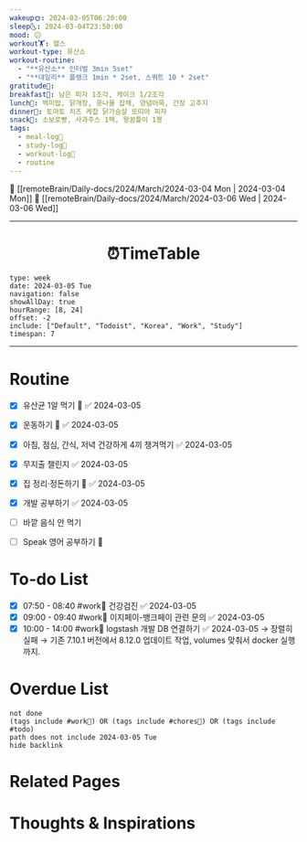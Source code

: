 ```yaml
---
wakeup🌞: 2024-03-05T06:20:00
sleep🌜: 2024-03-04T23:50:00
mood: 😕
workout🏋️: 헬스
workout-type: 유산소
workout-routine:
  - "**유산소** 인터벌 3min 5set"
  - "**데일리** 플랭크 1min * 2set, 스쿼트 10 * 2set"
gratitude🙏: 
breakfast🍳: 남은 피자 1조각, 케이크 1/2조각
lunch🍚: 백미밥, 닭개장, 콩나물 잡채, 양념어묵, 간장 고추지
dinner🥗: 토마토 치즈 케찹 닭가슴살 또띠아 피자
snack🍬: 소보로빵, 사과주스 1팩, 왕꿈틀이 1봉
tags:
  - meal-log📝
  - study-log📓
  - workout-log💪
  - routine
---
```


🔺 [[remoteBrain/Daily-docs/2024/March/2024-03-04 Mon | 2024-03-04 Mon]]
🔻 [[remoteBrain/Daily-docs/2024/March/2024-03-06 Wed | 2024-03-06 Wed]]
___
<h1> <center>⏰TimeTable </center> </h1>

```gEvent
type: week
date: 2024-03-05 Tue
navigation: false
showAllDay: true
hourRange: [8, 24]
offset: -2
include: ["Default", "Todoist", "Korea", "Work", "Study"]
timespan: 7
```

--- 


# Routine 

- [x] 유산균 1알 먹기 🔼 ✅ 2024-03-05
- [x] 운동하기 🔼 ✅ 2024-03-05
- [x] 아침, 점심, 간식, 저녁 건강하게 4끼 챙겨먹기 ✅ 2024-03-05
- [x] 무지출 챌린지 ✅ 2024-03-05
- [x] 집 정리·정돈하기 🔼 ✅ 2024-03-05
- [x] 개발 공부하기 ✅ 2024-03-05
- [ ] 바깥 음식 안 먹기 
- [ ] Speak 영어 공부하기 🔼 


# To-do List

- [x] 07:50 - 08:40 #work💼 건강검진 ✅ 2024-03-05
- [x] 09:00 - 09:40 #work💼 이지페이-뱅크페이 관련 문의 ✅ 2024-03-05
- [x] 10:00 - 14:00 #work💼 logstash 개발 DB 연결하기 ✅ 2024-03-05 
      → 장렬히 실패 
      → 기존 7.10.1 버전에서 8.12.0 업데이트 작업, volumes 맞춰서 docker 실행까지. 

# Overdue List
```tasks
not done
(tags include #work💼) OR (tags include #chores🧺) OR (tags include #todo)
path does not include 2024-03-05 Tue
hide backlink
```

# Related Pages



# Thoughts & Inspirations

